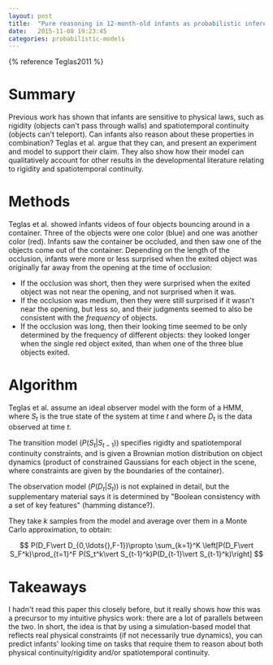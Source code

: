 ```yaml
---
layout: post
title:  "Pure reasoning in 12-month-old infants as probabilistic inference"
date:   2015-11-08 19:23:45
categories: probabilistic-models
---
```



{% reference Teglas2011 %}

# Summary

Previous work has shown that infants are sensitive to physical laws, such as rigidity (objects can't pass through walls) and spatiotemporal continuity (objects can't teleport). Can infants also reason about these properties in combination? Teglas et al. argue that they can, and present an experiment and model to support their claim. They also show how their model can qualitatively account for other results in the developmental literature relating to rigidity and spatiotemporal continuity.

# Methods

Teglas et al. showed infants videos of four objects bouncing around in a container. Three of the objects were one color (blue) and one was another color (red). Infants saw the container be occluded, and then saw one of the objects come out of the container. Depending on the length of the occlusion, infants were more or less surprised when the exited object was originally far away from the opening at the time of occlusion:

* If the occlusion was short, then they were surprised when the exited object was not near the opening, and not surprised when it was.
* If the occlusion was medium, then they were still surprised if it wasn't near the opening, but less so, and their judgments seemed to also be consistent with the *frequency* of objects.
* If the occlusion was long, then their looking time seemed to be only determined by the frequency of different objects: they looked longer when the single red object exited, than when one of the three blue objects exited.

# Algorithm

Teglas et al. assume an ideal observer model with the form of a HMM, where $S_t$ is the true state of the system at time $t$ and where $D_t$ is the data observed at time $t$.

The transition model ($P(S_t\vert S_{t-1})$) specifies rigidty and spatiotemporal continuity constraints, and is given a Brownian motion distribution on object dynamics (product of constrained Gaussians for each object in the scene, where constraints are given by the boundaries of the container).

The observation model ($P(D_t\vert S_t)$) is not explained in detail, but the supplementary material says it is determined by "Boolean consistency with a set of key features" (hamming distance?).

They take $k$ samples from the model and average over them in a Monte Carlo approximation, to obtain:

$$
P(D_F\vert D_{0,\ldots{},F-1})\propto \sum_{k=1}^K \left[P(D_F\vert S_F^k)\prod_{t=1}^F P(S_t^k\vert S_{t-1}^k)P(D_{t-1}\vert S_{t-1}^k)\right]
$$

# Takeaways

I hadn't read this paper this closely before, but it really shows how this was a precursor to my intuitive physics work: there are a lot of parallels between the two. In short, the idea is that by using a simulation-based model that reflects real physical constraints (if not necessarily true dynamics), you can predict infants' looking time on tasks that require them to reason about both physical continuity/rigidity and/or spatiotemporal continuity.
